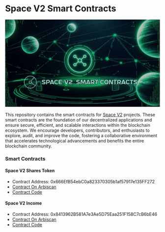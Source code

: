 # Space V2 Smart Contracts

![space v2 smart contracts](./images/spacev2_smart_contracts.jpg)

This repository contains the smart contracts for [Space V2](https://spacev2.org) projects. These smart contracts are the foundation of our decentralized applications and ensure secure, efficient, and scalable interactions within the blockchain ecosystem. We encourage developers, contributors, and enthusiasts to explore, audit, and improve the code, fostering a collaborative environment that accelerates technological advancements and benefits the entire blockchain community.

### Smart Contracts

#### Space V2 Shares Token

- Contract Address: 0x666EfB54ebC0a823370305b1af57917e135FF272
- [Contract On Arbiscan](https://arbiscan.io/address0x666EfB54ebC0a823370305b1af57917e135FF272)
- [Contract Code](https://github.com/spacev2-org/smart-contracts/blob/main/contracts/SpaceV2Shares.sol)

#### Space V2 Income

- Contract Address: 0x8413962B581A7e3Ae5D75Eaa251F158C7cB6bE46
- [Contract On Arbiscan](https://arbiscan.io/address/0x8413962B581A7e3Ae5D75Eaa251F158C7cB6bE46)
- [Contract Code](https://github.com/spacev2-org/smart-contracts/blob/main/contracts/SpaceV2Income.sol)
